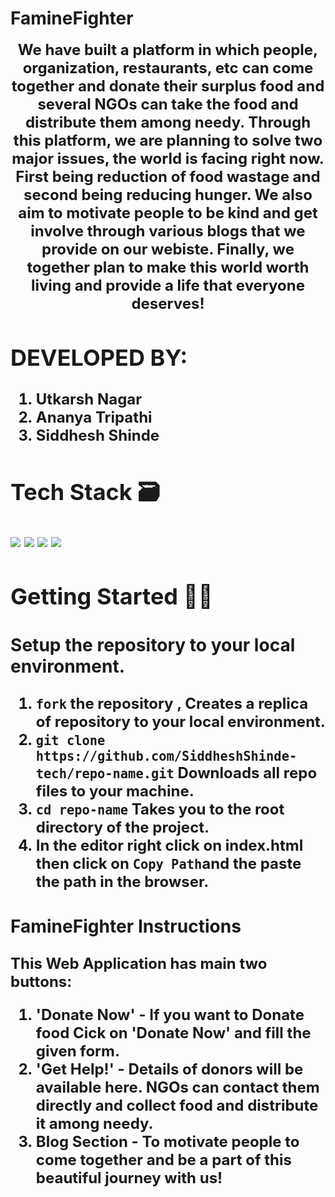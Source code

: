 # FamineFighter

 <p align="center" width="400px"> <font size="5"> <b> We have built a platform in which people, organization,
                  restaurants, etc can come together and donate their surplus
                  food and several NGOs can take the food and distribute them among needy. Through this platform, we are planning to solve two
                  major issues, the world is facing right now. First being
                  reduction of food wastage and second being reducing hunger. We also aim to motivate people to be kind and get involve through various blogs that we provide on our webiste. Finally, we together plan to make this world worth living and provide a life that everyone deserves!<br /></p>

## DEVELOPED BY:

1. Utkarsh Nagar
2. Ananya Tripathi
3. Siddhesh Shinde

## Tech Stack 🗃

<img src="https://img.shields.io/badge/-Firebase-yellow?style=flat&logo=Firebase"> <img src="https://img.shields.io/badge/-Javascript-black?style=flat&logo=Javascipt"> <img src="https://img.shields.io/badge/-HTML5-black?style=flat&logo=HTML5"> <img src="https://img.shields.io/badge/-CSS3-black?style=flat&logo=CSS3">

## Getting Started 👨‍💻

### Setup the repository to your local environment.

1. `fork` the repository , Creates a replica of repository to your local environment.
2. `git clone https://github.com/SiddheshShinde-tech/repo-name.git` Downloads all repo files to your machine.
3. `cd repo-name` Takes you to the root directory of the project.
4. In the editor right click on index.html then click on `Copy Path`and the paste the path in the browser.

### FamineFighter Instructions

This Web Application has main two buttons:
1. 'Donate Now' - If you want to Donate food Cick on 'Donate Now' and fill the given form.
2. 'Get Help!' - Details of donors will be available here. NGOs can contact them directly and collect food and distribute it among needy.
3.  Blog Section - To motivate people to come together and be a part of this beautiful journey with us!
